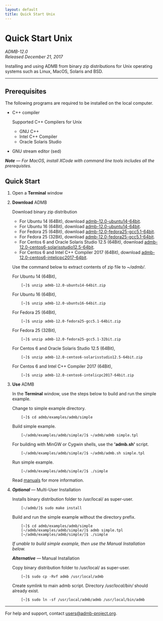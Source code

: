 ```yaml
---
layout: default
title: Quick Start Unix
---
```


Quick Start Unix
================

*ADMB-12.0*  
*Released December 21, 2017*  

Installing and using ADMB from binary zip distributions for Unix operating systems such as Linux, MacOS, Solaris and BSD.

---

Prerequisites
-------------

The following programs are required to be installed on the local computer.

* C++ compiler

  Supported C++ Compilers for Unix

  * GNU C++
  * Intel C++ Compiler
  * Oracle Solaris Studio
            

* GNU stream editor (sed)

_**Note** &mdash; For MacOS, install XCode with command line tools includes all the prerequistes._

Quick Start
-----------

1. Open a **Terminal** window

2. **Download** ADMB

   Download binary zip distribution

   * For Ubuntu 14 (64Bit), download [admb-12.0-ubuntu14-64bit](https://github.com/admb-project/admb/releases/download/admb-12.0/admb-12.0-ubuntu14-64bit.zip).
   * For Ubuntu 16 (64Bit), download [admb-12.0-ubuntu14-64bit](https://github.com/admb-project/admb/releases/download/admb-12.0/admb-12.0-ubuntu16-64bit.zip).
   * For Fedora 25 (64Bit), download [admb-12.0-fedora25-gcc5.1-64bit](https://github.com/admb-project/admb/releases/download/admb-12.0/admb-12.0-fedora25-gcc5.1-64bit.zip).
   * For Fedora 25 (32Bit), download [admb-12.0-fedora25-gcc5.1-64bit](https://github.com/admb-project/admb/releases/download/admb-12.0/admb-12.0-fedora25-gcc5.1-32bit.zip).
   * For Centos 6 and Oracle Solaris Studio 12.5 (64Bit), download [admb-12.0-centos6-solarisstudio12.5-64bit](https://github.com/admb-project/admb/releases/download/admb-12.0/admb-12.0-centos6-solarisstudio12.5-64bit.zip).
   * For Centos 6 and Intel C++ Compiler 2017 (64Bit), download [admb-12.0-centos6-intelicpc2017-64bit](https://github.com/admb-project/admb/releases/download/admb-12.0/admb-12.0-centos6-intelicpc2017-64bit.zip).   

   Use the command below to extract contents of zip file to _~/admb/_. 

   For Ubuntu 14 (64Bit),

           [~]$ unzip admb-12.0-ubuntu14-64bit.zip

   For Ubuntu 16 (64Bit),

           [~]$ unzip admb-12.0-ubuntu16-64bit.zip

   For Fedora 25 (64Bit),

           [~]$ unzip admb-12.0-fedora25-gcc5.1-64bit.zip

   For Fedora 25 (32Bit),

           [~]$ unzip admb-12.0-fedora25-gcc5.1-32bit.zip

   For Centos 6 and Oracle Solaris Studio 12.5 (64Bit),

           [~]$ unzip admb-12.0-centos6-solarisstudio12.5-64bit.zip

   For Centos 6 and Intel C++ Compiler 2017 (64Bit),

           [~]$ unzip admb-12.0-centos6-intelicpc2017-64bit.zip

3. **Use** ADMB

   In the **Terminal** window, use the steps below to build and run the simple example.

   Change to simple example directory.       

           [~]$ cd admb/examples/admb/simple

   Build simple example.

           [~/admb/examples/admb/simple/]$ ~/admb/admb simple.tpl

   For building with MinGW or Cygwin shells, use the **'admb.sh'** script.

           [~/admb/examples/admb/simple/]$ ~/admb/admb.sh simple.tpl

   Run simple example.

           [~/admb/examples/admb/simple/]$ ./simple

   Read [manuals](https://github.com/admb-project/admb/releases/tag/admb-12.0/) for more information.

4. _**Optional**_ &mdash; Multi-User Installation    

   Installs binary distribution folder to /usr/local/ as super-user.

           [~/admb/]$ sudo make install

   Build and run the simple example without the directory prefix.

           [~]$ cd admb/examples/admb/simple
           [~/admb/examples/admb/simple/]$ admb simple.tpl
           [~/admb/examples/admb/simple/]$ ./simple

   _If unable to build simple example, then use the Manual Installation below._

   _**Alternative**_ &mdash; Manual Installation    

   Copy binary distribution folder to /usr/local/ as super-user.

           [~]$ sudo cp -Rvf admb /usr/local/admb

   Create symlink to main admb script.  Directory _/usr/local/bin/_ should already exist.

           [~]$ sudo ln -sf /usr/local/admb/admb /usr/local/bin/admb

--------------------------------------------------------------------------------
For help and support, contact <users@admb-project.org>.
